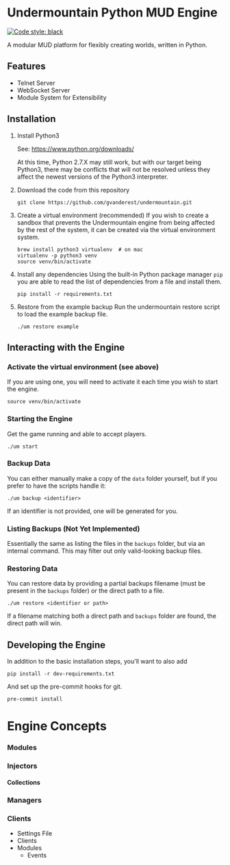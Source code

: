 # Undermountain Python MUD Engine

[![Code style: black](https://img.shields.io/badge/code%20style-black-000000.svg)](https://github.com/ambv/black)

A modular MUD platform for flexibly creating worlds, written in Python.

## Features
* Telnet Server
* WebSocket Server
* Module System for Extensibility


## Installation
1. Install Python3

    See: https://www.python.org/downloads/

    At this time, Python 2.7.X may still work, but with our target being
    Python3, there may be conflicts that will not be resolved unless they
    affect the newest versions of the Python3 interpreter.

2. Download the code from this repository

    ```
    git clone https://github.com/gvanderest/undermountain.git
    ```

3. Create a virtual environment (recommended)
    If you wish to create a sandbox that prevents the Undermountain engine
    from being affected by the rest of the system, it can be created via
    the virtual environment system.

    ```
    brew install python3 virtualenv  # on mac
    virtualenv -p python3 venv
    source venv/bin/activate
    ```

5. Install any dependencies
    Using the built-in Python package manager `pip` you are able to read the
    list of dependencies from a file and install them.

    ```
    pip install -r requirements.txt
    ```

6. Restore from the example backup
    Run the undermountain restore script to load the example backup file.

    ```
    ./um restore example
    ```

## Interacting with the Engine

### Activate the virtual environment (see above)

If you are using one, you will need to activate it each time you wish to start
the engine.

    source venv/bin/activate

### Starting the Engine
Get the game running and able to accept players.

    ./um start

### Backup Data
You can either manually make a copy of the `data` folder yourself, but if you
prefer to have the scripts handle it:

    ./um backup <identifier>

If an identifier is not provided, one will be generated for you.


### Listing Backups (Not Yet Implemented)
Essentially the same as listing the files in the `backups` folder, but via an
internal command.  This may filter out only valid-looking backup files.


### Restoring Data
You can restore data by providing a partial backups filename (must be present
in the `backups` folder) or the direct path to a file.

    ./um restore <identifier or path>

If a filename matching both a direct path and `backups` folder are found, the
direct path will win.


## Developing the Engine

In addition to the basic installation steps, you'll want to also add

```shell
pip install -r dev-requirements.txt
```

And set up the pre-commit hooks for git.

```shell
pre-commit install
```

# Engine Concepts

### Modules

### Injectors

#### Collections

### Managers

### Clients

* Settings File
* Clients
* Modules
    * Events
